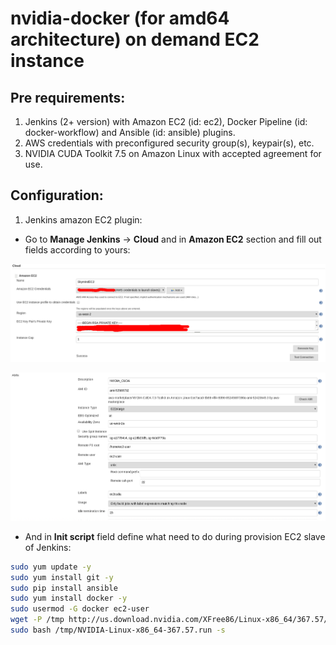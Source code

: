 # nvidia-docker (for amd64 architecture) on demand EC2 instance

## Pre requirements:
1. Jenkins (2+ version) with Amazon EC2 (id: ec2), Docker Pipeline (id: docker-workflow) and Ansible (id: ansible) plugins.
2. AWS credentials with preconfigured security group(s), keypair(s), etc.
3. NVIDIA CUDA Toolkit 7.5 on Amazon Linux with accepted agreement for use.

## Configuration:
1. Jenkins amazon EC2 plugin:
- Go to **Manage Jenkins** -> **Cloud** and in **Amazon EC2** section and fill out fields according to yours:

<p align="center">
  <img src="imgs/ec2_plugin_1.png"/>
</p>

<p align="center">
  <img src="imgs/ec2_plugin_2.png"/>
</p>

- And in **Init script** field define what need to do during provision EC2 slave of Jenkins:

``` bash
sudo yum update -y
sudo yum install git -y
sudo pip install ansible
sudo yum install docker -y
sudo usermod -G docker ec2-user
wget -P /tmp http://us.download.nvidia.com/XFree86/Linux-x86_64/367.57/NVIDIA-Linux-x86_64-367.57.run
sudo bash /tmp/NVIDIA-Linux-x86_64-367.57.run -s
```